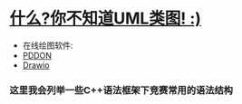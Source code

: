 # [什么?你不知道UML类图! :)](https://juejin.cn/post/7022154172686401572?searchId=20250118165237180E101C6307CBB2BD55)
- 在线绘图软件:
- [PDDON](https://juejin.cn/post/7201314551576117309)
- [Drawio](https://app.diagrams.net/)


### 这里我会列举一些C++语法框架下竞赛常用的语法结构